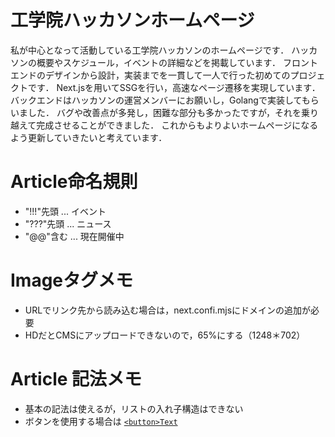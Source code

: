 # 工学院ハッカソンホームページ
私が中心となって活動している工学院ハッカソンのホームページです．
ハッカソンの概要やスケジュール，イベントの詳細などを掲載しています． 
フロントエンドのデザインから設計，実装までを一貫して一人で行った初めてのプロジェクトです． 
Next.jsを用いてSSGを行い，高速なページ遷移を実現しています． 
バックエンドはハッカソンの運営メンバーにお願いし，Golangで実装してもらいました． 
バグや改善点が多発し，困難な部分も多かったですが，それを乗り越えて完成させることができました． 
これからもよりよいホームページになるよう更新していきたいと考えています．

# Article命名規則

- "!!!"先頭 ... イベント
- "???"先頭 ... ニュース
- "@@"含む ... 現在開催中

# Imageタグメモ

- URLでリンク先から読み込む場合は，next.confi.mjsにドメインの追加が必要
- HDだとCMSにアップロードできないので，65%にする（1248＊702）

# Article 記法メモ

- 基本の記法は使えるが，リストの入れ子構造はできない
- ボタンを使用する場合は [`<button>Text`](url)
